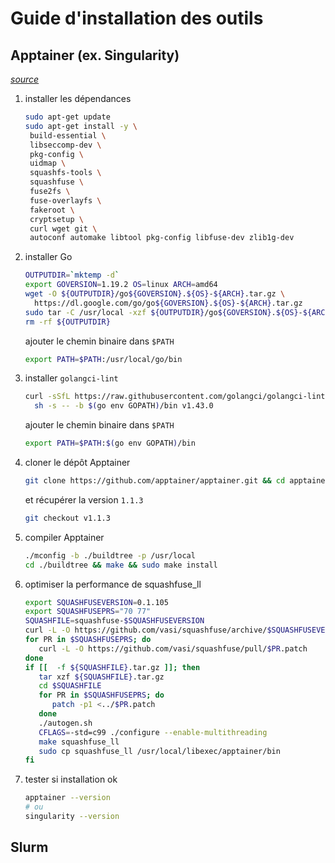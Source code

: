 # Guide d'installation des outils

## Apptainer (ex. Singularity)
*[source](https://github.com/apptainer/apptainer/blob/main/INSTALL.md)*

1. installer les dépendances
   ```bash
   sudo apt-get update
   sudo apt-get install -y \
    build-essential \
    libseccomp-dev \
    pkg-config \
    uidmap \
    squashfs-tools \
    squashfuse \
    fuse2fs \
    fuse-overlayfs \
    fakeroot \
    cryptsetup \
    curl wget git \
    autoconf automake libtool pkg-config libfuse-dev zlib1g-dev
   ```
 
2. installer Go
   ```bash
   OUTPUTDIR=`mktemp -d`
   export GOVERSION=1.19.2 OS=linux ARCH=amd64
   wget -O ${OUTPUTDIR}/go${GOVERSION}.${OS}-${ARCH}.tar.gz \
     https://dl.google.com/go/go${GOVERSION}.${OS}-${ARCH}.tar.gz
   sudo tar -C /usr/local -xzf ${OUTPUTDIR}/go${GOVERSION}.${OS}-${ARCH}.tar.gz
   rm -rf ${OUTPUTDIR}
   ```

   ajouter le chemin binaire dans `$PATH`
   ```bash
   export PATH=$PATH:/usr/local/go/bin 
   ```

3. installer `golangci-lint`
   ```bash
   curl -sSfL https://raw.githubusercontent.com/golangci/golangci-lint/master/install.sh | \
     sh -s -- -b $(go env GOPATH)/bin v1.43.0
   ```
   
   ajouter le chemin binaire dans `$PATH`
   ```bash
   export PATH=$PATH:$(go env GOPATH)/bin
   ```

4. cloner le dépôt Apptainer
   ```bash
   git clone https://github.com/apptainer/apptainer.git && cd apptainer
   ```
   et récupérer la version `1.1.3`
   ```bash
   git checkout v1.1.3
   ```
  
5. compiler Apptainer
   ```bash
   ./mconfig -b ./buildtree -p /usr/local
   cd ./buildtree && make && sudo make install
   ```

6. optimiser la performance de squashfuse_ll
   ```bash
   export SQUASHFUSEVERSION=0.1.105
   export SQUASHFUSEPRS="70 77"
   SQUASHFILE=squashfuse-$SQUASHFUSEVERSION
   curl -L -O https://github.com/vasi/squashfuse/archive/$SQUASHFUSEVERSION/${SQUASHFILE}.tar.gz
   for PR in $SQUASHFUSEPRS; do
      curl -L -O https://github.com/vasi/squashfuse/pull/$PR.patch
   done
   if [[  -f ${SQUASHFILE}.tar.gz ]]; then
      tar xzf ${SQUASHFILE}.tar.gz
      cd $SQUASHFILE
      for PR in $SQUASHFUSEPRS; do
         patch -p1 <../$PR.patch
      done
      ./autogen.sh
      CFLAGS=-std=c99 ./configure --enable-multithreading
      make squashfuse_ll
      sudo cp squashfuse_ll /usr/local/libexec/apptainer/bin
   fi
   ```

7. tester si installation ok
   ```bash
   apptainer --version
   # ou
   singularity --version
   ```
   

## Slurm
